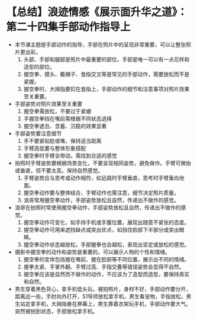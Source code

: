 # 【总结】浪迹情感《展示面升华之道》：第二十四集手部动作指导上

-   本节课主题是手部动作的指导，手部在照片中的呈现非常重要，可以让整张照片更出彩。
    1.  头部、手部和腿部是照片中最重要的部位，手部是唯一可以有一点花样和造型的部位。
    2.  握空拳、摸头、戴帽子、食指交叉等是常见的手部动作，需要放松而不是紧握。
    3.  握空拳时，大拇指要扣在食指上，手部动作的细节和注意事项对照片效果至关重要。
-   手部姿势对照片效果至关重要
    1.  握空拳需放松，不要过于紧绷
    2.  手握空拳挡在嘴前需根据不同状态选择
    3.  握空拳遮丑、含蓄、沉稳的效果显著
-   手部姿势要注意细节
    1.  手不要紧贴脸或嘴，保持适当距离
    2.  手臂高低要与整体形象搭配
    3.  握空拳时手臂会带动，需找到合适的感觉
-   拍照时手臂姿势要根据场景变化，不要呈现相同姿势，避免做作。手臂可微抬或垂直，但不要太高，保持自然感觉。
    1.  手臂姿势应与思考或动作相符，如远跳时手臂垂直，思考时手臂垂向地面。
    2.  握空拳动作要与整体结合，手臂动作也需注意，细节决定照片质量。
    3.  浪哥常用握空拳动作，手部姿势放松且自然，传递出不做作的感觉。
-   浪哥在拍照时常使用握空拳动作，手部姿势放松且自然，传递出不做作的感觉。
    1.  握空拳动作可变化，如手持手机或手腹位置，展现出随意不紧张的态度。
    2.  握空拳动作可用来遮挡缺点或突出优点，如挡住脸部下半部分或突出眼睛。
    3.  握空拳动作状态越放松，手部握拳也会越松，表现出坚定或放松的感觉。
-   摄影中握空拳的动作和姿势是重要的，可以展示人物的个性和情绪。
    1.  握空拳的变体包括握在嘴前、握在脸部等不同位置，展示出不同的情绪。
    2.  握拳太紧、手掌外翻、手臂过高、手指交叠等错误姿势会显得不自然。
    3.  握空拳应该是自然而不做作的动作，不应该为了造型而造型，要保持真实和自然。
-   男生穿着黑色背心，拿手机低头玩，被拍照片，身材不好，手部动作要分开，距离远一些，手肘向外打开，S1导师放松拿手机，男生看宠物，手指放松，男生站定拿手机，大拇指悬在屏幕上，男生靠着衣架玩手机，手部动作要大气。突然被拍到状态，手部放松拿手机。